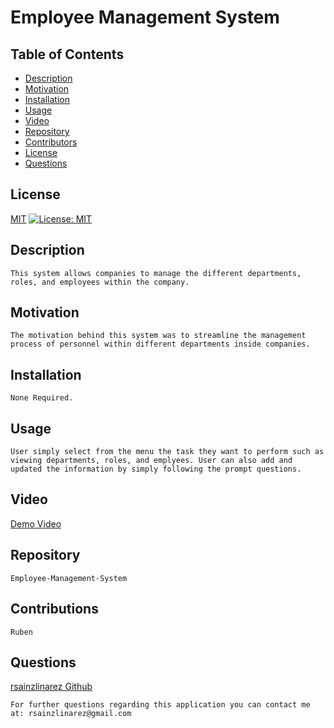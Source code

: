 # Employee Management System
  ## Table of Contents
  - [Description](#Description)
  - [Motivation](#Motivation)
  - [Installation](#Installation)
  - [Usage](#Usage)
  - [Video](#Video)
  - [Repository](#Repository)
  - [Contributors](#Contributors)
  - [License](#License)
  - [Questions](#Questions)

  ## License

  [MIT](https://opensource.org/licenses/MIT)
 [![License: MIT](https://img.shields.io/badge/License-MIT-yellow.svg)](https://opensource.org/licenses/MIT)
 

  ## Description
    This system allows companies to manage the different departments, roles, and employees within the company.

  ## Motivation
    The motivation behind this system was to streamline the management process of personnel within different departments inside companies.

  ## Installation
    None Required.

  ## Usage
    User simply select from the menu the task they want to perform such as viewing departments, roles, and emplyees. User can also add and updated the information by simply following the prompt questions.

  ## Video 
   [Demo Video](https://drive.google.com/drive/folders/1olyeJ-qZNi2sVJdMlE3cxVZenIPlkRht)

  ## Repository
    Employee-Management-System

  ## Contributions
    Ruben

  ## Questions
  [rsainzlinarez Github](https://github.com/rsainzlinarez/Employee-Management-System)

    For further questions regarding this application you can contact me at: rsainzlinarez@gmail.com

